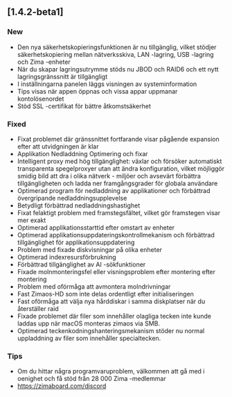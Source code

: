 ## [1.4.2-beta1]
### New
- Den nya säkerhetskopieringsfunktionen är nu tillgänglig, vilket stödjer säkerhetskopiering mellan nätverksskiva, LAN -lagring, USB -lagring och Zima -enheter
- När du skapar lagringsutrymme stöds nu JBOD och RAID6 och ett nytt lagringsgränssnitt är tillgängligt
- I inställningarna panelen läggs visningen av systeminformation
- Tips visas när appen öppnas och vissa appar uppmanar kontolösenordet
- Stöd SSL -certifikat för bättre åtkomstsäkerhet
### Fixed
- Fixat problemet där gränssnittet fortfarande visar pågående expansion efter att utvidgningen är klar
- Applikation Nedladdning Optimering och fixar
- Intelligent proxy med hög tillgänglighet: växlar och försöker automatiskt transparenta spegelproxyer utan att ändra konfiguration, vilket möjliggör smidig bild att dra i olika nätverk - miljöer och avsevärt förbättra tillgängligheten och ladda ner framgångsgrader för globala användare
- Optimerad program för nedladdning av applikationer och förbättrad övergripande nedladdningsupplevelse
- Betydligt förbättrad nedladdningshastighet
- Fixat felaktigt problem med framstegsfältet, vilket gör framstegen visar mer exakt
- Optimerad applikationsstarttid efter omstart av enheter
- Optimerad applikationsuppdateringskontrollmekanism och förbättrad tillgänglighet för applikationsuppdatering
- Problem med fixade diskvisningar på olika enheter
- Optimerad indexresursförbrukning
- Förbättrad tillgänglighet av AI -sökfunktioner
- Fixade molnmonteringsfel eller visningsproblem efter montering efter montering
- Problem med oförmåga att avmontera molndrivningar
- Fast Zimaos-HD som inte delas ordentligt efter initialiseringen
- Fast oförmåga att välja nya hårddiskar i samma diskplatser när du återställer raid
- Fixade problemet där filer som innehåller olagliga tecken inte kunde laddas upp när macOS monteras zimaos via SMB.
- Optimerad teckenkodningshanteringsmekanism stöder nu normal uppladdning av filer som innehåller specialtecken.
### Tips
- Om du hittar några programvaruproblem, välkommen att gå med i oenighet och få stöd från 28 000 Zima -medlemmar
- <a href = "https://zimaboard.com/discord" Target = "_ blank" style = "Color: Blue"> https://zimaboard.com/discord </a>
